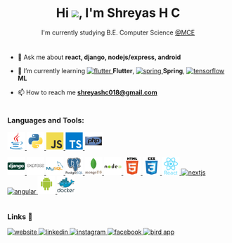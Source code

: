 <h1 align="center">Hi <img src="https://raw.githubusercontent.com/MartinHeinz/MartinHeinz/master/wave.gif" width="30px">, I'm Shreyas H C</h1>

<p align="center">I'm currently studying B.E. Computer Science <a href="https://mcehassan.ac.in">@MCE</a>
</p>

# 

- 💬 Ask me about **react, django, nodejs/express, android**

- 🌱 I’m currently learning   <a href="https://flutter.dev" target="_blank"> <img src="https://www.vectorlogo.zone/logos/flutterio/flutterio-icon.svg" alt="flutter" width="15" height="15"/> </a> **Flutter**, <a href="https://spring.io/" target="_blank"> <img src="https://www.vectorlogo.zone/logos/springio/springio-icon.svg" alt="spring" width="15" height="15"/> </a>**Spring**, <a href="https://www.tensorflow.org" target="_blank"> <img src="https://www.vectorlogo.zone/logos/tensorflow/tensorflow-icon.svg" alt="tensorflow" width="15" height="15"/> </a>**ML**

- 📫 How to reach me **shreyashc018@gmail.com**

# 

<h3 align="left">Languages and Tools:</h3>
<p align="left">

<a href="https://www.java.com" target="_blank"> 
<img src="https://raw.githubusercontent.com/devicons/devicon/master/icons/java/java-original.svg" alt="java" width="40" height="40"/> 
</a> 
<a href="https://www.python.org" target="_blank"> 
<img src="https://raw.githubusercontent.com/devicons/devicon/master/icons/python/python-original.svg" alt="python" width="40" height="40"/> 
</a>
<a href="https://developer.mozilla.org/en-US/docs/Web/JavaScript" target="_blank"> 
<img src="https://raw.githubusercontent.com/devicons/devicon/master/icons/javascript/javascript-original.svg" alt="javascript" width="40" height="40"/> 
</a>

<a href="https://www.typescriptlang.org/" target="_blank"> 
<img src="https://raw.githubusercontent.com/devicons/devicon/master/icons/typescript/typescript-original.svg" alt="typescript" width="40" height="40"/> 
</a>

<a href="https://www.php.net" target="_blank"> 
<img src="https://raw.githubusercontent.com/devicons/devicon/master/icons/php/php-original.svg" alt="php" width="40" height="40"/> 
</a>

</p>

<p align="left"> 
<a href="https://www.djangoproject.com/" target="_blank"> 
<img src="https://raw.githubusercontent.com/devicons/devicon/master/icons/django/django-original.svg" alt="django" width="40" height="40"/> 
</a>

<a href="https://expressjs.com" target="_blank"> 
<img src="https://raw.githubusercontent.com/devicons/devicon/master/icons/express/express-original-wordmark.svg" alt="express" width="40" height="40"/> 
</a>

<a href="https://www.mysql.com/" target="_blank"> 
<img src="https://raw.githubusercontent.com/devicons/devicon/master/icons/mysql/mysql-original-wordmark.svg" alt="mysql" width="40" height="40"/> 
</a>

<a href="https://www.postgresql.org" target="_blank"> 
<img src="https://raw.githubusercontent.com/devicons/devicon/master/icons/postgresql/postgresql-original-wordmark.svg" alt="postgresql" width="40" height="40"/> 
</a>

<a href="https://www.mongodb.com/" target="_blank"> 
<img src="https://raw.githubusercontent.com/devicons/devicon/master/icons/mongodb/mongodb-original-wordmark.svg" alt="mongodb" width="40" height="40"/> 
</a>

<a href="https://nodejs.org" target="_blank"> 
<img src="https://raw.githubusercontent.com/devicons/devicon/master/icons/nodejs/nodejs-original-wordmark.svg" alt="nodejs" width="40" height="40"/> 
</a>

<a href="https://www.w3.org/html/" target="_blank"> 
<img src="https://raw.githubusercontent.com/devicons/devicon/master/icons/html5/html5-original-wordmark.svg" alt="html5" width="40" height="40"/> 
</a>

<a href="https://www.w3schools.com/css/" target="_blank"> 
<img src="https://raw.githubusercontent.com/devicons/devicon/master/icons/css3/css3-original-wordmark.svg" alt="css3" width="40" height="40"/> 
</a>

<a href="https://reactjs.org/" target="_blank"> 
<img src="https://raw.githubusercontent.com/devicons/devicon/master/icons/react/react-original-wordmark.svg" alt="react" width="40" height="40"/>
</a>

<a href="https://nextjs.org/" target="_blank"> 
<img src="https://cdn.worldvectorlogo.com/logos/nextjs-3.svg" alt="nextjs" width="40" height="40"/> 
</a>

<a href="https://angular.io" target="_blank"> 
<img src="https://angular.io/assets/images/logos/angular/angular.svg" alt="angular" width="40" height="40"/> 
</a>

<a href="https://developer.android.com" target="_blank"> 
<img src="https://raw.githubusercontent.com/devicons/devicon/master/icons/android/android-original-wordmark.svg" alt="android" width="40" height="40"/> 
</a>

<a href="https://www.docker.com/" target="_blank"> 
<img src="https://raw.githubusercontent.com/devicons/devicon/master/icons/docker/docker-original-wordmark.svg" alt="docker" width="40" height="40"/> 
</a>
</p>

# 

### Links 🔗


<a href="https://shreyashc.me/" target="_blank"> 
<img src="https://cdn.jsdelivr.net/npm/bootstrap-icons@1.5.0/icons/globe2.svg" alt="website" width="40" height="40"/>
</a>

<a href="https://www.linkedin.com/in/shreyas-hc-8bb7651b9/" target="_blank"> 
<img src="https://cdn.jsdelivr.net/npm/simple-icons@v5/icons/linkedin.svg" alt="linkedin" width="40" height="40"/>
</a>

<a href="https://instagram.com/shreyashcx" target="_blank"> 
<img src="https://cdn.jsdelivr.net/npm/simple-icons@v5/icons/instagram.svg" alt="instagram" width="40" height="40"/>
</a>

<a href="https://www.facebook.com/shreyashc018/" target="_blank"> 
<img src="https://cdn.jsdelivr.net/npm/simple-icons@v5/icons/facebook.svg" alt="facebook" width="40" height="40"/>
</a>

<a href="https://twitter.com/shreyashc18" target="_blank"> 
<img src="😜" alt="bird app" width="40" height="40"/>
</a>
